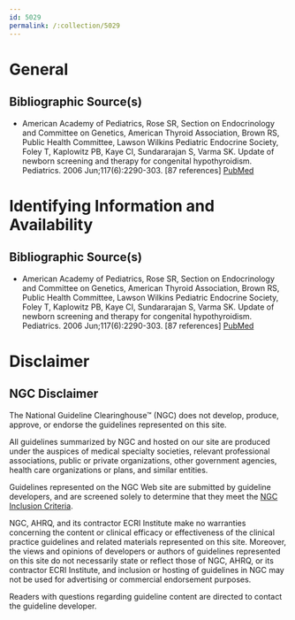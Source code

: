 ```yaml
---
id: 5029
permalink: /:collection/5029
---
```


# General

## Bibliographic Source(s)

- American Academy of Pediatrics, Rose SR, Section on Endocrinology and Committee on Genetics, American Thyroid Association, Brown RS, Public Health Committee, Lawson Wilkins Pediatric Endocrine Society, Foley T, Kaplowitz PB, Kaye CI, Sundararajan S, Varma SK. Update of newborn screening and therapy for congenital hypothyroidism. Pediatrics. 2006 Jun;117(6):2290-303. [87 references] [ PubMed ](http://www.ncbi.nlm.nih.gov/entrez/query.fcgi?cmd=Retrieve&db=pubmed&dopt=Abstract&list_uids=16740880)

# Identifying Information and Availability

## Bibliographic Source(s)

- American Academy of Pediatrics, Rose SR, Section on Endocrinology and Committee on Genetics, American Thyroid Association, Brown RS, Public Health Committee, Lawson Wilkins Pediatric Endocrine Society, Foley T, Kaplowitz PB, Kaye CI, Sundararajan S, Varma SK. Update of newborn screening and therapy for congenital hypothyroidism. Pediatrics. 2006 Jun;117(6):2290-303. [87 references] [ PubMed ](http://www.ncbi.nlm.nih.gov/entrez/query.fcgi?cmd=Retrieve&db=pubmed&dopt=Abstract&list_uids=16740880)

# Disclaimer

## NGC Disclaimer

The National Guideline Clearinghouse™ (NGC) does not develop, produce, approve, or endorse the guidelines represented on this site.

All guidelines summarized by NGC and hosted on our site are produced under the auspices of medical specialty societies, relevant professional associations, public or private organizations, other government agencies, health care organizations or plans, and similar entities.

Guidelines represented on the NGC Web site are submitted by guideline developers, and are screened solely to determine that they meet the [NGC Inclusion Criteria](/help-and-about/summaries/inclusion-criteria).

NGC, AHRQ, and its contractor ECRI Institute make no warranties concerning the content or clinical efficacy or effectiveness of the clinical practice guidelines and related materials represented on this site. Moreover, the views and opinions of developers or authors of guidelines represented on this site do not necessarily state or reflect those of NGC, AHRQ, or its contractor ECRI Institute, and inclusion or hosting of guidelines in NGC may not be used for advertising or commercial endorsement purposes.

Readers with questions regarding guideline content are directed to contact the guideline developer.

